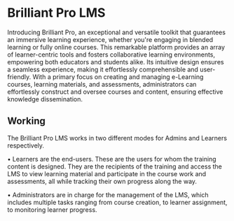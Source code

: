 # Brilliant Pro LMS

Introducing Brilliant Pro, an exceptional and versatile toolkit that guarantees an immersive learning experience, whether you're engaging in blended learning or fully online courses. This remarkable platform provides an array of learner-centric tools and fosters collaborative learning environments, empowering both educators and students alike. Its intuitive design ensures a seamless experience, making it effortlessly comprehensible and user-friendly. With a primary focus on creating and managing e-Learning courses, learning materials, and assessments, administrators can effortlessly construct and oversee courses and content, ensuring effective knowledge dissemination.

## Working

The Brilliant Pro LMS works in two different modes for
Admins and Learners respectively.

• Learners are the end-users. These are the users for whom the
training content is designed. They are the recipients of the
training and access the LMS to view learning material and
participate in the course work and assessments, all while
tracking their own progress along the way.

• Administrators are in charge for the management of the LMS,
which includes multiple tasks ranging from course creation,
to learner assignment, to monitoring learner progress.
